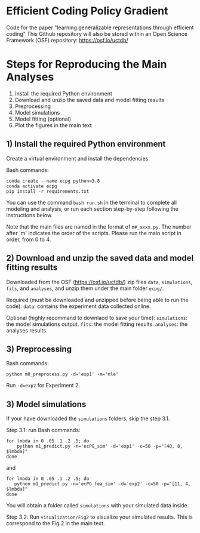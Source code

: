 # Efficient Coding Policy Gradient

Code for the paper "learning generalizable representations through efficient coding"
This Github repository will also be stored within an Open Science Framework (OSF) repository: https://osf.io/uctdb/

# Steps for Reproducing the Main Analyses
1. Install the required Python environment
2. Download and unzip the saved data and model fitting results
3. Preprocessing
4. Model simulations
5. Model fitting (optional)
6. Plot the figures in the main text

## 1) Install the required Python environment

Create a virtual environment and install the dependencies.

Bash commands:
```
conda create --name ecpg python=3.8
conda activate ecpg
pip install -r requirements.txt
```
You can use the command `bash run.sh` in the terminal to complete all modeling and analysis, or run each section step-by-step following the instructions below.

Note that the main files are named in the format of `m#_xxxx.py`. The number after 'm' indicates the order of the scripts. Please run the main script in order, from 0 to 4. 

## 2) Download and unzip the saved data and model fitting results

Downloaded from the OSF (https://osf.io/uctdb/) zip files `data`, `simulations`, `fits`, and `analyses`, and unzip them under the main folder `ecpg/`.

Required (must be downloaded and unzipped before being able to run the code): 
`data`: contains the experiment data collected online. 

Optional (highly recommand to downlaod to save your time): 
`simulations`: the model simulations output.
`fits`: the model fitting results.
`analyses`: the analyses results. 

## 3) Preprocessing

Bash commands:
```
python m0_preprocess.py -d='exp1' -m='mle'
```
Run `-d=exp2` for Experiment 2.

## 3) Model simulations

If your have downloaded the `simulations` folders, skip the step 3.1.

Step 3.1: run Bash commands:
```
for lmbda in 0 .05 .1 .2 .5; do
    python m1_predict.py -n='ecPG_sim' -d='exp1' -c=50 -p="[40, 8, $lmbda]"
done
```
and 
```
for lmbda in 0 .05 .1 .2 .5; do
   python m1_predict.py -n='ecPG_fea_sim' -d='exp2' -c=50 -p="[11, 4, $lmbda]"
done
```
You will obtain a folder called `simulations` with your simulated data inside. 

Step 3.2:
Run `visualization/Fig2` to visualize your simulated results. This is correspond to the Fig.2 in the main text. 








